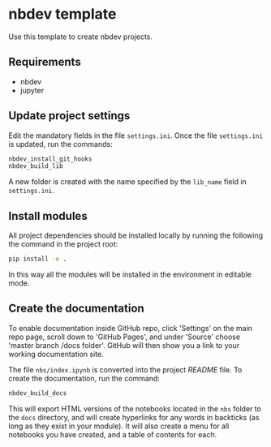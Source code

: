 # nbdev template

Use this template to create nbdev projects.

## Requirements

- nbdev
- jupyter

## Update project settings

Edit the mandatory fields in the file `settings.ini`. Once the file `settings.ini` is updated, run the commands:
```bash
nbdev_install_git_hooks
nbdev_build_lib
```
A new folder is created with the name specified by the `lib_name` field in `settings.ini`. 

## Install modules

All project dependencies should be installed locally by running the following the command in the project root:
```bash
pip install -e .
```
In this way all the modules will be installed in the environment in editable mode.

## Create the documentation

To enable documentation inside GitHub repo, click 'Settings' on the main repo page, scroll down to 'GitHub Pages', and under 'Source' choose 'master branch /docs folder'. GitHub will then show you a link to your working documentation site.

The file `nbs/index.ipynb` is converted into the project _README_ file. To create the documentation, run the command:
```bash
nbdev_build_docs
```
This will export HTML versions of the notebooks located in the `nbs` folder to the `docs` directory, and will create hyperlinks for any words in backticks (as long as they exist in your module). It will also create a menu for all notebooks you have created, and a table of contents for each.
